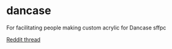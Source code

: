 # dancase
For facilitating people making custom acrylic for Dancase sffpc

[Reddit thread](https://www.reddit.com/r/sffpc/comments/eclyvr/texas_longhorn_themed_sffpc_in_a_dancase/)
